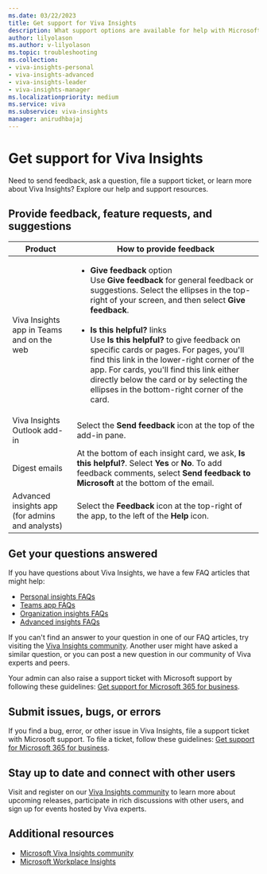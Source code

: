 ```yaml
---
ms.date: 03/22/2023
title: Get support for Viva Insights
description: What support options are available for help with Microsoft Viva Insights 
author: lilyolason
ms.author: v-lilyolason
ms.topic: troubleshooting
ms.collection: 
- viva-insights-personal
- viva-insights-advanced
- viva-insights-leader
- viva-insights-manager
ms.localizationpriority: medium 
ms.service: viva 
ms.subservice: viva-insights 
manager: anirudhbajaj
---
```


# Get support for Viva Insights

Need to send feedback, ask a question, file a support ticket, or learn more about Viva Insights? Explore our help and support resources.

## Provide feedback, feature requests, and suggestions  

|Product|How to provide feedback |
|------|------|
|Viva Insights app in Teams and on the web| <ul><li>**Give feedback** option<br>Use **Give feedback** for general feedback or suggestions. Select the ellipses in the top-right of your screen, and then select **Give feedback**. <br><br><li>**Is this helpful?** links<br>Use **Is this helpful?** to give feedback on specific cards or pages. For pages, you'll find this link in the lower-right corner of the app. For cards, you'll find this link either directly below the card or by selecting the ellipses in the bottom-right corner of the card.
|Viva Insights Outlook add-in|Select the **Send feedback** icon at the top of the add-in pane.|
|Digest emails| At the bottom of each insight card, we ask, **Is this helpful?**. Select **Yes** or **No**. To add feedback comments, select **Send feedback to Microsoft** at the bottom of the email.
|Advanced insights app (for admins and analysts)|Select the **Feedback** icon at the top-right of the app, to the left of the **Help** icon.

## Get your questions answered

If you have questions about Viva Insights, we have a few FAQ articles that might help: 

* [Personal insights FAQs](./personal/overview/mya-faq.md)
* [Teams app FAQs](./personal/teams/faq.md)
* [Organization insights FAQs](./org-team-insights/org-insights-faqs.md)
* [Advanced insights FAQs](./advanced/reference/faq.md)

If you can't find an answer to your question in one of our FAQ articles, try visiting the [Viva Insights community](https://community.vivainsights.microsoft.com/). Another user might have asked a similar question, or you can post a new question in our community of Viva experts and peers.

Your admin can also raise a support ticket with Microsoft support by following these guidelines: [Get support for Microsoft 365 for business](/microsoft-365/admin/get-help-support).

## Submit issues, bugs, or errors

If you find a bug, error, or other issue in Viva Insights, file a support ticket with Microsoft support. To file a ticket, follow these guidelines: [Get support for Microsoft 365 for business](/microsoft-365/admin/get-help-support).

## Stay up to date and connect with other users

Visit and register on our [Viva Insights community](https://community.vivainsights.microsoft.com/) to learn more about upcoming releases, participate in rich discussions with other users, and sign up for events hosted by Viva experts.

## Additional resources

* [Microsoft Viva Insights community](https://community.vivainsights.microsoft.com/)
* [Microsoft Workplace Insights](https://insights.office.com/)

